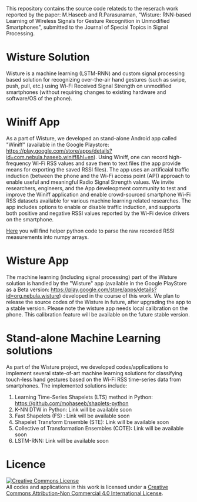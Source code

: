 This repository contains the source code relateds to the reserach work reported by the paper: M.Haseeb and R.Parasuraman, "Wisture: RNN-based Learning of Wireless Signals for Gesture Recognition in Unmodified Smartphones", submitted to the Journal of Special Topics in Signal Processing.
# Wisture Solution
Wisture is a machine learning (LSTM-RNN) and custom signal processing based solution for recognizing over-the-air hand gestures (such as swipe, push, pull, etc.) using Wi-Fi Received Signal Strength on unmodified smartphones (without requiring changes to existing hardware and software/OS of the phone).

# Winiff App
As a part of Wisture, we developed an stand-alone Android app called "Winiff" (available in the Google Playstore: https://play.google.com/store/apps/details?id=com.nebula.haseeb.winiff&hl=en). Using Winiff, one can record high-frequency Wi-Fi RSS values and save them to text files (the app provide means for exporting the saved RSSI files). The app uses an artificaial traffic induction (between the phone and the Wi-Fi access point (AP)) approach to enable useful and meaningful Radio Signal Strength values. We invite researchers, engineers, and the App develeopment community to test and improve the Winiff application and enable crowd-sourced smartphone Wi-Fi RSS datasets available for various machine learning related researches.
The app includes options to enable or disable traffic induction, and supports both positive and negative RSSI values reported by the Wi-Fi device drivers on the smartphone.

[Here](https://github.com/mohaseeb/wisture/tree/master/winiff/parse_rssi_measurements) 
you will find helper python code to parse the raw recorded RSSI measurements 
into numpy arrays.

# Wisture App
The machine learning (including signal processing) part of the Wisture solution is handled by the "Wisture" app (available in the Google PlayStore as a Beta version: https://play.google.com/store/apps/details?id=org.nebula.wisture) developed in the course of this work. We plan to release the source codes of the Wisture in future, after upgrading the app to a stable version. Please note the wisture app needs local calibration on the phone. This calibration feature will be available on the future stable version.

# Stand-alone Machine Learning solutions
As part of the Wisture project, we developed codes/applications to implement several state-of-art machine learning solutions for classifying touch-less hand gestures based on the Wi-Fi RSS time-series data from smartphones.
The implemented solutions include:
1. Learning Time-Series Shapelets (LTS) method in Python: https://github.com/mohaseeb/shaplets-python
2. K-NN DTW in Python: Link will be available soon
3. Fast Shapelets (FS) : Link will be available soon
4. Shapelet Transform Ensemble (STE): Link will be available soon
5. Collective of Transformation Ensembles (COTE): Link will be available soon
6. LSTM-RNN: Link will be available soon

# Licence

<a rel="license" href="http://creativecommons.org/licenses/by-nc/4.0/"><img alt="Creative Commons License" style="border-width:0" src="https://i.creativecommons.org/l/by-nc/4.0/88x31.png" /></a><br />All codes and applications in this work is licensed under a <a rel="license" href="http://creativecommons.org/licenses/by-nc/4.0/">Creative Commons Attribution-Non Commercial 4.0 International License</a>.
